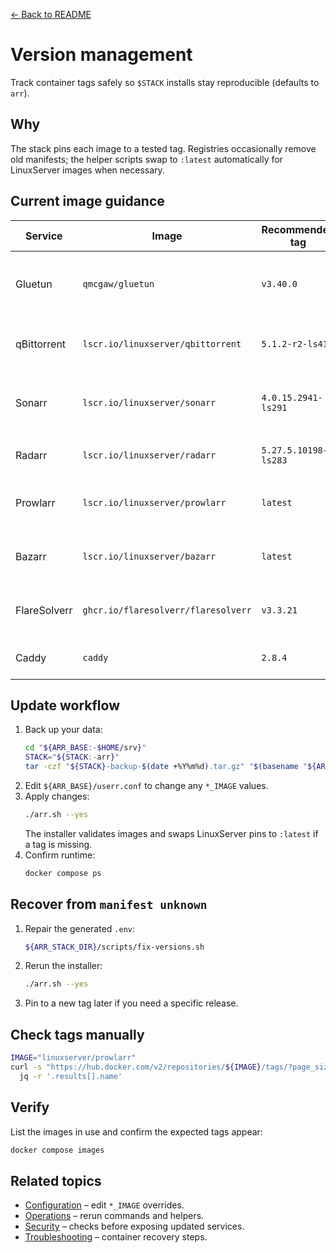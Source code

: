 [← Back to README](../README.md)

# Version management

Track container tags safely so `$STACK` installs stay reproducible (defaults to `arr`).

## Why
The stack pins each image to a tested tag. Registries occasionally remove old manifests; the helper scripts swap to `:latest` automatically for LinuxServer images when necessary.

## Current image guidance
| Service | Image | Recommended tag | Notes |
| --- | --- | --- | --- |
| Gluetun | `qmcgaw/gluetun` | `v3.40.0` | Keep pinned; controls VPN routing. |
| qBittorrent | `lscr.io/linuxserver/qbittorrent` | `5.1.2-r2-ls415` | Falls back to `:latest` if the pin disappears. |
| Sonarr | `lscr.io/linuxserver/sonarr` | `4.0.15.2941-ls291` | Installer switches to `:latest` when a tag vanishes. |
| Radarr | `lscr.io/linuxserver/radarr` | `5.27.5.10198-ls283` | Same fallback as Sonarr. |
| Prowlarr | `lscr.io/linuxserver/prowlarr` | `latest` | Floating tag to avoid churn. |
| Bazarr | `lscr.io/linuxserver/bazarr` | `latest` | Floating tag to avoid churn. |
| FlareSolverr | `ghcr.io/flaresolverr/flaresolverr` | `v3.3.21` | Keep pinned to a stable release. |
| Caddy | `caddy` | `2.8.4` | Use upstream stable. |

## Update workflow
1. Back up your data:
   ```bash
   cd "${ARR_BASE:-$HOME/srv}"
   STACK="${STACK:-arr}"
   tar -czf "${STACK}-backup-$(date +%Y%m%d).tar.gz" "$(basename "${ARR_STACK_DIR:-${STACK}}")" docker-data
   ```
2. Edit `${ARR_BASE}/userr.conf` to change any `*_IMAGE` values.
3. Apply changes:
   ```bash
   ./arr.sh --yes
   ```
   The installer validates images and swaps LinuxServer pins to `:latest` if a tag is missing.
4. Confirm runtime:
   ```bash
   docker compose ps
   ```

## Recover from `manifest unknown`
1. Repair the generated `.env`:
   ```bash
   ${ARR_STACK_DIR}/scripts/fix-versions.sh
   ```
2. Rerun the installer:
   ```bash
   ./arr.sh --yes
   ```
3. Pin to a new tag later if you need a specific release.

## Check tags manually
```bash
IMAGE="linuxserver/prowlarr"
curl -s "https://hub.docker.com/v2/repositories/${IMAGE}/tags/?page_size=10" |
  jq -r '.results[].name'
```

## Verify
List the images in use and confirm the expected tags appear:
```bash
docker compose images
```

## Related topics
- [Configuration](configuration.md) – edit `*_IMAGE` overrides.
- [Operations](operations.md) – rerun commands and helpers.
- [Security](security.md) – checks before exposing updated services.
- [Troubleshooting](troubleshooting.md) – container recovery steps.
